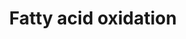 ---
annotations:
- id: PW:0000002
  parent: classic metabolic pathway
  type: Pathway Ontology
  value: classic metabolic pathway
- id: PW:0000642
  parent: classic metabolic pathway
  type: Pathway Ontology
  value: fatty acid degradation pathway
authors:
- Anwesha
- MaintBot
- Egonw
- AlexanderPico
citedin:
- link: PMC7650246
  title: Bioenergetic defects in muscle fibers of RYR1 mutant knock-in mice associated
    with malignant hyperthermia (2020)
description: ''
last-edited: 2019-09-17
organisms:
- Mus musculus
redirect_from:
- /index.php/Pathway:WP2318
- /instance/WP2318
- /instance/WP2318_r106871
revision: r106871
schema-jsonld:
- '@context': https://schema.org/
  '@id': https://wikipathways.github.io/pathways/WP2318.html
  '@type': Dataset
  creator:
    '@type': Organization
    name: WikiPathways
  description: ''
  keywords:
  - Acetyl-CoA
  - Acetylcarnitine
  - Acyl-CoA
  - CACT
  - CPT1
  - CPT2
  - Carnitine
  - Co-ASH
  - CoASH
  - Crotonase
  - Enoyl CoA
  - FAD+
  - FADH2
  - H2O
  - 'Hydroxyacyl CoA '
  - Ketoacyl CoA
  - LCAD
  - M/SCHAD
  - MCAD
  - MTP
  - Malonyl-CoA
  - NAD+
  - NAD-
  - NADH+H+
  - NADH+H-
  - SCAD
  - VLCAD
  license: CC0
  name: Fatty acid oxidation
seo: CreativeWork
title: Fatty acid oxidation
wpid: WP2318
---